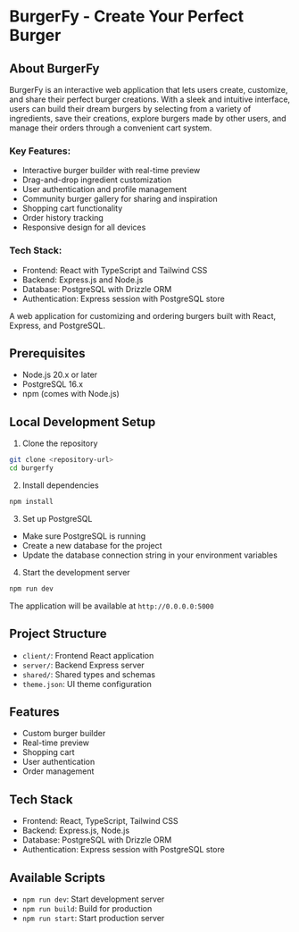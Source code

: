 
# BurgerFy - Create Your Perfect Burger

## About BurgerFy

BurgerFy is an interactive web application that lets users create, customize, and share their perfect burger creations. With a sleek and intuitive interface, users can build their dream burgers by selecting from a variety of ingredients, save their creations, explore burgers made by other users, and manage their orders through a convenient cart system.

### Key Features:
- Interactive burger builder with real-time preview
- Drag-and-drop ingredient customization
- User authentication and profile management
- Community burger gallery for sharing and inspiration
- Shopping cart functionality
- Order history tracking
- Responsive design for all devices

### Tech Stack:
- Frontend: React with TypeScript and Tailwind CSS
- Backend: Express.js and Node.js
- Database: PostgreSQL with Drizzle ORM
- Authentication: Express session with PostgreSQL store

A web application for customizing and ordering burgers built with React, Express, and PostgreSQL.

## Prerequisites

- Node.js 20.x or later
- PostgreSQL 16.x
- npm (comes with Node.js)

## Local Development Setup

1. Clone the repository
```bash
git clone <repository-url>
cd burgerfy
```

2. Install dependencies
```bash
npm install
```

3. Set up PostgreSQL
- Make sure PostgreSQL is running
- Create a new database for the project
- Update the database connection string in your environment variables

4. Start the development server
```bash
npm run dev
```

The application will be available at `http://0.0.0.0:5000`

## Project Structure

- `client/`: Frontend React application
- `server/`: Backend Express server
- `shared/`: Shared types and schemas
- `theme.json`: UI theme configuration

## Features

- Custom burger builder
- Real-time preview
- Shopping cart
- User authentication
- Order management

## Tech Stack

- Frontend: React, TypeScript, Tailwind CSS
- Backend: Express.js, Node.js
- Database: PostgreSQL with Drizzle ORM
- Authentication: Express session with PostgreSQL store

## Available Scripts

- `npm run dev`: Start development server
- `npm run build`: Build for production
- `npm run start`: Start production server
